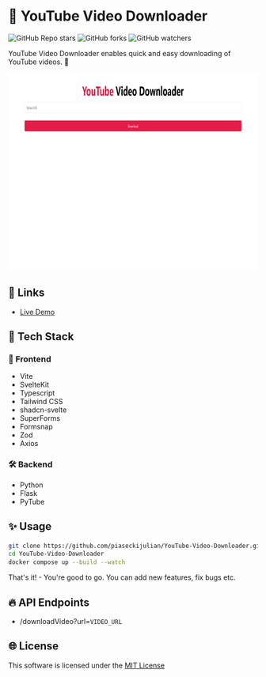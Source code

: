 # 🚀 YouTube Video Downloader

![GitHub Repo stars](https://img.shields.io/github/stars/piaseckijulian/YouTube-Video-Downloader?style=for-the-badge)
![GitHub forks](https://img.shields.io/github/forks/piaseckijulian/YouTube-Video-Downloader?style=for-the-badge)
![GitHub watchers](https://img.shields.io/github/watchers/piaseckijulian/YouTube-Video-Downloader?style=for-the-badge)

YouTube Video Downloader enables quick and easy downloading of YouTube videos. 🚀

<img src="./apps/web/static/thumbnail.png" alt="Image of YouTube Video Downloader" width="800" height="400" />

## 🔗 Links

- [Live Demo](https://julian-yt-downloader.vercel.app)

## 📐 Tech Stack

### 🎨 Frontend

- Vite
- SvelteKit
- Typescript
- Tailwind CSS
- shadcn-svelte
- SuperForms
- Formsnap
- Zod
- Axios

### 🛠️ Backend

- Python
- Flask
- PyTube

## ✨ Usage

```bash
git clone https://github.com/piaseckijulian/YouTube-Video-Downloader.git
cd YouTube-Video-Downloader
docker compose up --build --watch
```

That's it! - You're good to go. You can add new features, fix bugs etc.

## 🔥 API Endpoints

- /downloadVideo?url=`VIDEO_URL`

## 🌐 License

This software is licensed under the [MIT License](https://github.com/piaseckijulian/YouTube-Video-Downloader/blob/main/LICENSE)

